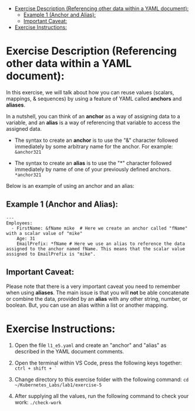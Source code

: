 <!-- MarkdownTOC -->

- [Exercise Description (Referencing other data within a YAML document):](#exercise-description-referencing-other-data-within-a-yaml-document)
  - [Example 1 (Anchor and Alias):](#example-1-anchor-and-alias)
  - [Important Caveat:](#important-caveat)
- [Exercise Instructions:](#exercise-instructions)

<!-- /MarkdownTOC -->
# Exercise Description (Referencing other data within a YAML document):
In this exercise, we will talk about how you can reuse values (scalars, mappings, & sequences) by using a feature of YAML called **anchors** and **aliases**.

In a nutshell, you can think of an **anchor** as a way of assigning data to a variable, and an **alias** is a way of referencing that variable to access the assigned data.

- The syntax to create an **anchor** is to use the "&" character followed immediately by some arbitrary name for the anchor. For example: `&anchor321`

- The syntax to create an **alias** is to use the "*" character followed immediately by name of one of your previously defined anchors. `*anchor321`

Below is an example of using an anchor and an alias:

## Example 1 (Anchor and Alias):
```
---
Employees:
  - FirstName: &fName mike  # Here we create an anchor called "fName" with a scalar value of "mike"
    Age: 31
    EmailPrefix: *fName # Here we use an alias to reference the data assigned to the anchor named fName. This means that the scalar value assigned to EmailPrefix is "mike".
```

## Important Caveat:
Please note that there is a very important caveat you need to remember when using **aliases**. The main issue is that you will **not** be able concatenate or combine the data, provided by an **alias** with any other string, number, or boolean. But, you can use an alias within a list or another mapping. 

# Exercise Instructions:

  1. Open the file `l1_e5.yaml` and create an "anchor" and "alias" as described in the YAML document comments.

  2. Open the terminal within VS Code, press the following keys together: ``ctrl + shift + ` ``

  3. Change directory to this exercise folder with the following command: `cd ~/Kubernetes_Labs/lab1/exercise-5`

  4. After supplying all the values, run the following command to check your work: `./check-work`
